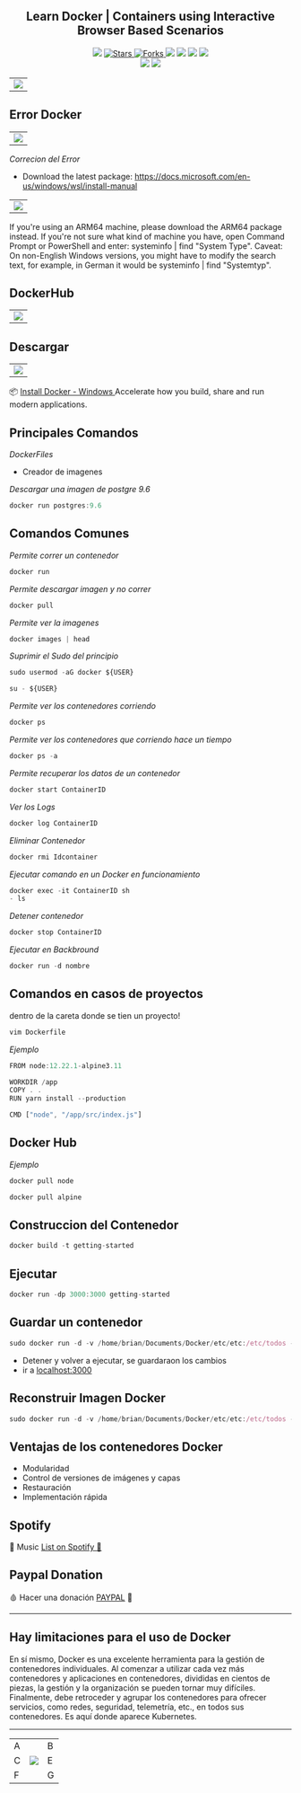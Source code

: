 <h2 align="center">  Learn Docker | Containers using Interactive Browser Based Scenarios </h2>

<p align="center">
  
   </a>
    <img src="https://img.shields.io/github/languages/top/BrianMarquez3/Docker-Course?color=blue">
  </a>
  <a href="https://github.com/BrianMarquez3/Docker-Course/stargazers">
    <img src="https://img.shields.io/github/stars/BrianMarquez3/Docker-Course.svg?style=flat" alt="Stars">
  </a>
  <a href="https://github.com/BrianMarquez3/Docker-Course/network">
    <img src="https://img.shields.io/github/forks/BrianMarquez3/Docker-Course.svg?style=flat" alt="Forks">
  </a>
    <img src="https://img.shields.io/github/v/tag/BrianMarquez3/Docker-Course?color=gren&label=Version&logo=docker">
  </a>
  
  </a>
    <img src="https://img.shields.io/github/languages/code-size/BrianMarquez3/Docker-Course">
  </a>
  
  </a>
    <img src="https://img.shields.io/github/downloads/BrianMarquez3/Docker-Course/total?color=blue">
  </a>
  
   </a>
   <a href="https://github.com/BrianMarquez3/Docker-Course/network">
    <img src="https://img.shields.io/badge/Plataform-Windows-blue">
  </a><br>
 
  <img src="https://img.shields.io/github/last-commit/BrianMarquez3/Docker-Course?color=darkblue&style=for-the-badge">
  <img src="https://img.shields.io/github/languages/count/BrianMarquez3/Docker-Course?style=for-the-badge">
</P>

<table align="center" >
  <tr>
    <td align="center" style="padding=0;width=50%;">
      <img align="center" style="padding=0;" src="./images/docker-image.jpg" />
    </td>
  </tr>
</table>



## Error Docker 

<table align="center" >
  <tr>
    <td align="center" style="padding=0;width=50%;">
      <img align="center" style="padding=0;" src="./images/WSL.jpg" />
    </td>
  </tr>
</table>


_Correcion del Error_

- Download the latest package:
https://docs.microsoft.com/en-us/windows/wsl/install-manual

<table align="center" >
  <tr>
    <td align="center" style="padding=0;width=50%;">
      <img align="center" style="padding=0;" src="./images/Solucion_Error.png" />
    </td>
  </tr>
</table>

If you're using an ARM64 machine, please download the ARM64 package instead. If you're not sure what kind of machine you have, open Command Prompt or PowerShell and enter: systeminfo | find "System Type". Caveat: On non-English Windows versions, you might have to modify the search text, for example, in German it would be systeminfo | find "Systemtyp".


## DockerHub

<table align="center" >
  <tr>
    <td align="center" style="padding=0;width=50%;">
      <img align="center" style="padding=0;" src="./images/DockerHub.png" />
    </td>
  </tr>
</table>

## Descargar

<table align="center" >
  <tr>
    <td align="center" style="padding=0;width=50%;">
      <img align="center" style="padding=0;" src="./images/DockerDescargar.png" />
    </td>
  </tr>
</table>

📦 [Install Docker - Windows ](https://www.docker.com/products/docker-desktop) Accelerate how you build, share and run modern applications.<br>

## Principales Comandos

_DockerFiles_

- Creador de imagenes


_Descargar una imagen de postgre 9.6_

```js
docker run postgres:9.6
```
 
## Comandos Comunes

_Permite correr un contenedor_

```js
docker run
```

_Permite descargar imagen y no correr_

```js
docker pull
```

_Permite ver la imagenes_

```js
docker images | head
```

_Suprimir el Sudo del principio_

```js
sudo usermod -aG docker ${USER}
```

```js
su - ${USER}
```

_Permite ver los contenedores corriendo_

```js
docker ps
```

_Permite ver los contenedores que corriendo hace un tiempo_

```js
docker ps -a
```

_Permite recuperar los datos de un contenedor_

```js
docker start ContainerID
```

_Ver los Logs_

```js
docker log ContainerID
```

_Eliminar Contenedor_

```js
docker rmi Idcontainer
```

_Ejecutar comando en un Docker en funcionamiento_

```js
docker exec -it ContainerID sh
- ls   
```

_Detener contenedor_

```js
docker stop ContainerID
```


_Ejecutar en Backbround_

```js
docker run -d nombre
```

 
## Comandos en casos de proyectos

dentro de la careta donde se tien un proyecto!

```js
vim Dockerfile
```

_Ejemplo_

```js
FROM node:12.22.1-alpine3.11

WORKDIR /app
COPY . .
RUN yarn install --production

CMD ["node", "/app/src/index.js"]
```


## Docker Hub

_Ejemplo_

```js
docker pull node
```

```js
docker pull alpine
```

## Construccion del Contenedor

```js
docker build -t getting-started
```

## Ejecutar

```js
docker run -dp 3000:3000 getting-started
```

## Guardar un contenedor

```js
sudo docker run -d -v /home/brian/Documents/Docker/etc/etc:/etc/todos -p 3000:3000 getting-started
```

- Detener y volver a ejecutar, se guardaraon los cambios 
- ir a [localhost:3000](http://localhost:3000)


## Reconstruir Imagen Docker

```js
sudo docker run -d -v /home/brian/Documents/Docker/etc/etc:/etc/todos -p 3000:3000 getting-started
```






## Ventajas de los contenedores Docker

- Modularidad
- Control de versiones de imágenes y capas
- Restauración
- Implementación rápida

## Spotify 

🎵 Music [List on Spotify 🎤](https://open.spotify.com/playlist/1UMfu4axebdOMeM996K0xP?si=A-pW9orFSRegxZBWoMZp4w)

## Paypal Donation

🩸 Hacer una donación [PAYPAL](https://www.paypal.com/donate?hosted_button_id=98U3T62494H9Y) 🍵

---

## Hay limitaciones para el uso de Docker

En sí mismo, Docker es una excelente herramienta para la gestión de contenedores individuales. Al comenzar a utilizar cada vez más contenedores y aplicaciones en contenedores, divididas en cientos de piezas, la gestión y la organización se pueden tornar muy difíciles. Finalmente, debe retroceder y agrupar los contenedores para ofrecer servicios, como redes, seguridad, telemetría, etc., en todos sus contenedores. Es aquí donde aparece Kubernetes.

---

 <table align="center">
    <tr>
      <td colspan="3">A</td>
        <td>B</td>
      </tr>
      <tr>
        <td>C</td>
      <td colspan="2"><img align="center" style="padding=0;" src="./images/fractal.gif" /></td>
        <td>E</td>
      </tr>
      <tr>
      <td colspan="3">F</td>
        <td>G</td>
    </tr>
</table>






